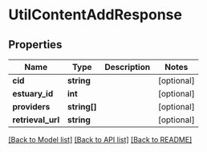 # UtilContentAddResponse

## Properties
Name | Type | Description | Notes
------------ | ------------- | ------------- | -------------
**cid** | **string** |  | [optional] 
**estuary_id** | **int** |  | [optional] 
**providers** | **string[]** |  | [optional] 
**retrieval_url** | **string** |  | [optional] 

[[Back to Model list]](../README.md#documentation-for-models) [[Back to API list]](../README.md#documentation-for-api-endpoints) [[Back to README]](../README.md)


